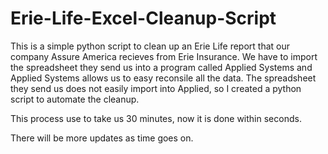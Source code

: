 # Erie-Life-Excel-Cleanup-Script
This is a simple python script to clean up an Erie Life report that our company Assure America recieves from Erie Insurance. We have to import the spreadsheet they send us into a program called Applied Systems and Applied Systems allows us to easy reconsile all the data. The spreadsheet they send us does not easily import into Applied, so I created a python script to automate the cleanup.

This process use to take us 30 minutes, now it is done within seconds. 

There will be more updates as time goes on.
